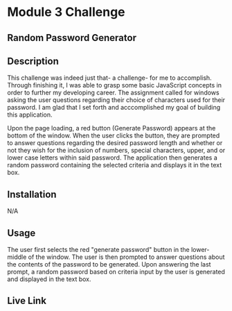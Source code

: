 # Module 3 Challenge
## Random Password Generator

## Description
This challenge was indeed just that- a challenge- for me to accomplish. Through finishing it, I was able to grasp some basic JavaScript concepts in order to further my developing career.  The assignment called for windows asking the user questions regarding their choice of characters used for their password.  I am glad that I set forth and acccomplished my goal of building this application.  

Upon the page loading, a red button (Generate Password) appears at the bottom of the window.  When the user clicks the button, they are prompted to answer questions regarding the desired password length and whether or not they wish for the inclusion of numbers, special characters, upper, and or lower case letters within said password. The application then generates a random password containing the selected criteria and displays it in the text box.

## Installation
N/A

## Usage
The user first selects the red "generate password" button in the lower-middle of the window.  The user is then prompted to answer questions about the contents of the password to be generated.  Upon answering the last prompt, a random password based on criteria input by the user is generated and displayed in the text box.

## Live Link
